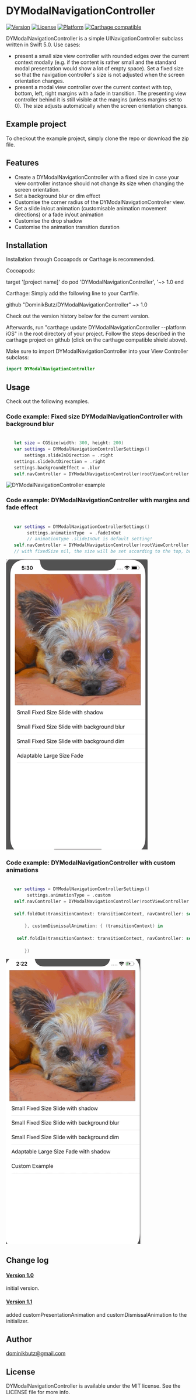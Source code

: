 # DYModalNavigationController

[![Version](https://img.shields.io/cocoapods/v/DYModalNavigationController.svg?style=flat)](https://cocoapods.org/pods/DYModalNavigationController)
[![License](https://img.shields.io/cocoapods/l/DYBadge.svg?style=flat)](https://cocoapods.org/pods/DYModalNavigationController)
[![Platform](https://img.shields.io/cocoapods/p/DYModalNavigationController.svg?style=flat)](https://cocoapods.org/pods/DYModalNavigationController)
[![Carthage compatible](https://img.shields.io/badge/Carthage-compatible-4BC51D.svg?style=flat)](https://github.com/Carthage/Carthage)


 DYModalNavigationController is a simple UINavigationController subclass written in Swift 5.0. Use cases:
 * present a small size view controller with rounded edges over the current context modally (e.g. if the content is rather small and the standard modal presentation would show a lot of empty space). Set a fixed size so that the navigation controller's size is not adjusted when the screen orientation changes. 
 *  present a modal view controller over the current context with top, bottom, left, right margins with a fade in transition. The presenting view controller behind it is still visible at the margins (unless margins set to 0). The size adjusts automatically when the screen orientation changes.

## Example project

To checkout the example project, simply clone the repo or download the zip file. 

## Features

* Create a DYModalNavigationController with a fixed size in case your view controller instance should not change its size when changing the screen orientation.
* Set a background blur or dim effect
* Customise the corner radius of the DYModalNavigationController view.
* Set a slide in/out animation (customisable animation movement directions) or a fade in/out animation
* Customise the drop shadow
* Customise the animation transition duration

## Installation


Installation through Cocoapods or Carthage is recommended. 

Cocoapods:

target '[project name]' do
 	pod 'DYModalNavigationController', '~> 1.0
end

Carthage: Simply add the following line to your Cartfile.

github "DominikButz/DYModalNavigationController" ~> 1.0

Check out the version history below for the current version.

Afterwards, run "carthage update DYModalNavigationController --platform iOS" in the root directory of your project. Follow the steps described in the carthage project on github (click on the carthage compatible shield above). 

Make sure to import DYModalNavigationController into your View Controller subclass:

```Swift
import DYModalNavigationController
```

## Usage

Check out the following examples. 

### Code example: Fixed size DYModalNavigationController with background blur


```Swift

   let size = CGSize(width: 300, height: 200)
   var settings = DYModalNavigationControllerSettings()
	   settings.slideInDirection = .right
   settings.slideOutDirection = .right
   settings.backgroundEffect = .blur
   self.navController = DYModalNavigationController(rootViewController: 			contentVC(), fixedSize: size, settings: settings)

```

![DYModalNavigationController example](./gitResources/DYModalNavigationController1-small.gif "DYModalNavigationController example 1") 

### Code example: DYModalNavigationController with margins and fade effect 

 
```Swift
	
   var settings = DYModalNavigationControllerSettings()
		settings.animationType  = .fadeInOut
		// animationType .slideInOut is default setting!
   self.navController = DYModalNavigationController(rootViewController: 			contentVC(), fixedSize: nil, settings: settings)
   // with fixedSize nil, the size will be set according to the top, bottom, 			left, right margins in the settings. 

```
![DYModalNavigationController example](./gitResources/DYModalNavigationController2-small.gif "DYModalNavigationController example 2") 

### Code example: DYModalNavigationController with custom animations
 
```Swift

   var settings = DYModalNavigationControllerSettings()
		settings.animationType = .custom
   self.navController = DYModalNavigationController(rootViewController: 			contentVC(), fixedSize: size, settings: settings, customPresentationAnimation: { (transitionContext) in
   
   self.foldOut(transitionContext: transitionContext, navController: self.navController)
   
       }, customDismissalAnimation: { (transitionContext) in
           
    self.foldIn(transitionContext: transitionContext, navController: self.navController)
    
       })

```
![DYModalNavigationController example](./gitResources/DYModalNavigationController3.gif "DYModalNavigationController example 3") 

## Change log
#### [Version 1.0](https://github.com/DominikButz/DYModalNavigationController/releases/tag/1.0)
initial version.
#### [Version 1.1](https://github.com/DominikButz/DYModalNavigationController/releases/tag/1.1)
added customPresentationAnimation and customDismissalAnimation to the initializer. 


## Author

dominikbutz@gmail.com

## License

DYModalNavigationController is available under the MIT license. See the LICENSE file for more info.


